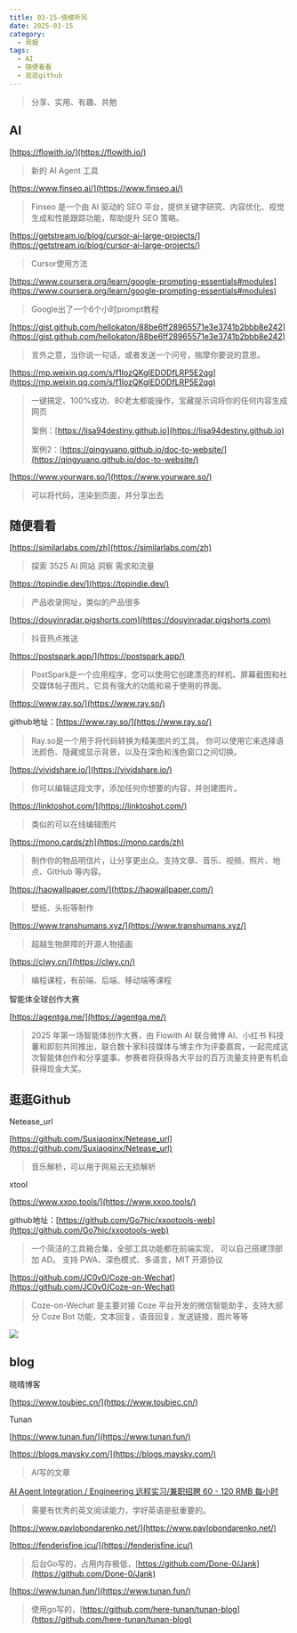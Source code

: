 ```yaml
---
title: 03-15-倚楼听风
date: 2025-03-15
category:
  - 周报
tags:
  - AI
  - 随便看看
  - 逛逛github
---
```


> 分享、实用、有趣、共勉


## AI


[https://flowith.io/](https://flowith.io/)
>新的 AI Agent 工具


[https://www.finseo.ai/](https://www.finseo.ai/)

>Finseo 是一个由 AI 驱动的 SEO 平台，提供关键字研究、内容优化、视觉生成和性能跟踪功能，帮助提升 SEO 策略。


[https://getstream.io/blog/cursor-ai-large-projects/](https://getstream.io/blog/cursor-ai-large-projects/)
>Cursor使用方法


[https://www.coursera.org/learn/google-prompting-essentials#modules](https://www.coursera.org/learn/google-prompting-essentials#modules)
>Google出了一个6个小时prompt教程


[https://gist.github.com/hellokaton/88be6ff28965571e3e3741b2bbb8e242](https://gist.github.com/hellokaton/88be6ff28965571e3e3741b2bbb8e242)
>言外之意，当你说一句话，或者发送一个问号，揣摩你要说的意思。


[https://mp.weixin.qq.com/s/f1IozQKgIEDODfLRP5E2qg](https://mp.weixin.qq.com/s/f1IozQKgIEDODfLRP5E2qg)
>一键搞定、100%成功、80老太都能操作，宝藏提示词将你的任何内容生成网页
>
>案例：[https://lisa94destiny.github.io](https://lisa94destiny.github.io)
>
>案例2：[https://qingyuano.github.io/doc-to-website/](https://qingyuano.github.io/doc-to-website/)



[https://www.yourware.so/](https://www.yourware.so/)
>可以将代码，渲染到页面，并分享出去




## 随便看看

[https://similarlabs.com/zh](https://similarlabs.com/zh)
>探索 3525 AI 网站  洞察 需求和流量


[https://topindie.dev/](https://topindie.dev/)
>产品收录网址，类似的产品很多


[https://douyinradar.pigshorts.com](https://douyinradar.pigshorts.com)
>抖音热点推送


[https://postspark.app/](https://postspark.app/)
>PostSpark是一个应用程序，您可以使用它创建漂亮的样机、屏幕截图和社交媒体帖子图片。它具有强大的功能和易于使用的界面。


[https://www.ray.so/](https://www.ray.so/)

github地址：[https://www.ray.so/](https://www.ray.so/)

>Ray.so是一个用于将代码转换为精美图片的工具。 你可以使用它来选择语法颜色、隐藏或显示背景，以及在深色和浅色窗口之间切换。


[https://vividshare.io/](https://vividshare.io/)
>你可以编辑这段文字，添加任何你想要的内容，并创建图片。

[https://linktoshot.com/](https://linktoshot.com/)
>类似的可以在线编辑图片


[https://mono.cards/zh](https://mono.cards/zh)
>制作你的物品明信片，让分享更出众。支持文章、音乐、视频、照片、地点、GitHub 等内容。


[https://haowallpaper.com/](https://haowallpaper.com/)
>壁纸、头衔等制作




[https://www.transhumans.xyz/](https://www.transhumans.xyz/)
>超越生物屏障的开源人物插画



[https://clwy.cn/](https://clwy.cn/)
>编程课程，有前端、后端、移动端等课程


智能体全球创作大赛

[https://agentga.me/](https://agentga.me/)
>2025 年第一场智能体创作大赛，由 Flowith AI 联合微博 AI、小红书 科技薯和即刻共同推出，联合数十家科技媒体与博主作为评委嘉宾，一起完成这次智能体创作和分享盛事。参赛者将获得各大平台的百万流量支持更有机会获得现金大奖。




## 逛逛Github


Netease_url

[https://github.com/Suxiaoqinx/Netease_url](https://github.com/Suxiaoqinx/Netease_url)
>音乐解析，可以用于网易云无损解析


xtool

[https://www.xxoo.tools/](https://www.xxoo.tools/)

github地址：[https://github.com/Go7hic/xxootools-web](https://github.com/Go7hic/xxootools-web)
>一个简洁的工具箱合集，全部工具功能都在前端实现， 可以自己搭建顶部加 AD。 支持 PWA、深色模式、多语言，MIT 开源协议


[https://github.com/JC0v0/Coze-on-Wechat](https://github.com/JC0v0/Coze-on-Wechat)

>Coze-on-Wechat 是主要对接 Coze 平台开发的微信智能助手，支持大部分 Coze Bot 功能，文本回复，语音回复，发送链接，图片等等

![](https://private-user-images.githubusercontent.com/108552928/412687373-aadf95b7-0291-4ff3-9f3d-1905e02eb93d.png?jwt=eyJhbGciOiJIUzI1NiIsInR5cCI6IkpXVCJ9.eyJpc3MiOiJnaXRodWIuY29tIiwiYXVkIjoicmF3LmdpdGh1YnVzZXJjb250ZW50LmNvbSIsImtleSI6ImtleTUiLCJleHAiOjE3NDIxMzg5ODUsIm5iZiI6MTc0MjEzODY4NSwicGF0aCI6Ii8xMDg1NTI5MjgvNDEyNjg3MzczLWFhZGY5NWI3LTAyOTEtNGZmMy05ZjNkLTE5MDVlMDJlYjkzZC5wbmc_WC1BbXotQWxnb3JpdGhtPUFXUzQtSE1BQy1TSEEyNTYmWC1BbXotQ3JlZGVudGlhbD1BS0lBVkNPRFlMU0E1M1BRSzRaQSUyRjIwMjUwMzE2JTJGdXMtZWFzdC0xJTJGczMlMkZhd3M0X3JlcXVlc3QmWC1BbXotRGF0ZT0yMDI1MDMxNlQxNTI0NDVaJlgtQW16LUV4cGlyZXM9MzAwJlgtQW16LVNpZ25hdHVyZT1lNmI5MDlhMGVlMmE3ZWM1ZDRjZjE4NDAxOTU2YmViYmQ1MTcyNzM3M2UxMDNlOGQ1YmM5ZDQzM2UxNTUzOTU1JlgtQW16LVNpZ25lZEhlYWRlcnM9aG9zdCJ9.pxE-4Z2yA39txRT2ILXdqhfd4E-9X7v-YwOqykzhC24)



## blog

晓晴博客

[https://www.toubiec.cn/](https://www.toubiec.cn/)

Tunan

[https://www.tunan.fun/](https://www.tunan.fun/)


[https://blogs.maysky.com/](https://blogs.maysky.com/)
>AI写的文章



[AI Agent Integration / Engineering 远程实习/兼职招聘 60 - 120 RMB 每小时](https://v2ex.com/t/1117701)
>需要有优秀的英文阅读能力，学好英语是挺重要的。


[https://www.pavlobondarenko.net/](https://www.pavlobondarenko.net/)


[https://fenderisfine.icu/](https://fenderisfine.icu/)
>后台Go写的，占用内存极低，[https://github.com/Done-0/Jank](https://github.com/Done-0/Jank)


[https://www.tunan.fun/](https://www.tunan.fun/)
>使用go写的，[https://github.com/here-tunan/tunan-blog](https://github.com/here-tunan/tunan-blog)




